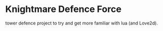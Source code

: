 <h1>Knightmare Defence Force</h1>

tower defence project to try and get more familiar with lua (and Love2d).
